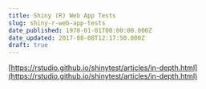 ```yaml
---
title: Shiny (R) Web App Tests
slug: shiny-r-web-app-tests
date_published: 1970-01-01T00:00:00.000Z
date_updated: 2017-08-08T12:17:50.000Z
draft: true
---
```


[https://rstudio.github.io/shinytest/articles/in-depth.html](https://rstudio.github.io/shinytest/articles/in-depth.html)
